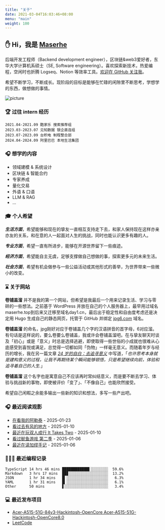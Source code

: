 ```yaml
---
title: "关于"
date: 2021-03-04T16:03:46+08:00
menu: "main"
weight: 100
---
```


## ✋ Hi，我是 [Maserhe](https://www.jpg6.com)

后端开发工程师（Backend development engineer），区块链&web3爱好者，东华大学计算机系硕士（SE, Software engineering）。喜欢探索新技术，热爱编程，空闲时也折腾 Logseq、Notion 等效率工具。[欢迎在 GitHub 关注我](https://github.com/maserhe)。

希望不断学习，不断成长。现阶段的目标是能够在忙碌的闲隙里不断思考，学想学的东西，做想做的事情。

![picture](https://cdn.jsdelivr.net/gh/pseudoyu/image-hosting@master/images/dino.gif)

### 🏆 过往 intern 经历
```text
2021.04-2021.09 酷家乐 搜索推荐组
2023.03-2023.07 见知数据 银企直连组
2023.07-2023.09 台积电 制程整合部
2024.04-2024.09 阿里巴巴 本地生活集团
```

<!-- |      |      |      |
| -------- | -------- | -------- |
| 2021.04-2021.09 | 酷家乐 | 搜索推荐组 |
| 2023.03-2023.07 | 见知数据 | 银企直连组 |
| 2023.07-2023.09 | 台积电 | 制程整合部 |
| 2024.04-2024.09 | 阿里巴巴 | 本地生活集团 | -->

### 🎧 想学的内容
- 领域建模 & 系统设计
- 区块链 & 智能合约
- 专家养成
- 量化交易
- 外语 & 口语
- LLM & RAG
- ...

### 🎓 个人希望

***生活方面***，希望能够和现在的挚友一直相互支持走下去，和家人保持现在这样亦亲亦友的关系，和在意的人一起面对人生的挑战，同时也能认识更多有趣的人。

***专业方面***，希望一直有所进步，能够在开源世界留下一些痕迹。

***经济方面***，希望能自主无虞，足够支撑做自己想做的事，探索更多元的未来生活。

***社会方面***，希望有机会做参与一些公益活动或其他形式的善举，为世界带来一些微小的改变。

### ⌛️ 关于网站

**卷铺盖溜** 并不是我的第一个网站，但希望是我最后一个用来记录生活、学习与零碎的一些想法。之前基于 WordPress 并放在自己的个人服务器上，最早用过域名maserhe.top到后来又迁移至域名day1.cn，最后出于稳定性和自由度考虑还是决定用 Hugo 生成自己的静态网页，托管于 GitHub 并绑定 [jpg6.com](https://www.jpg6.com/zh/) 域名。

**卷铺盖溜** 的命名，jpg刚好对应于卷铺盖几个字的汉语拼音的首字母，6对应溜。有句话是这样说的，要么卷要么卷铺盖，我或许会卷铺盖溜吧。在与挚友聊天时谈及「初心」或是「意义」时总是选择逃避，即使取得一些世俗的小成就也很难从心底感受到喜悦或满足，总觉得一切都如同「伪物」一样毫无意义。而随着年岁与经历的增长，我在另一篇文章 [*24 岁的自白：去追寻意义*](https://www.jpg6.com/zh/2020/06/06/yearly_review_23/) 中写道，「*也许思考本身就是建构意义的过程，让我不再期待某个瞬间能够顿悟，只是希望继续向前，体验和追寻着自己的人生.*」

**卷铺盖溜** 这个名字也是寓意自己不应该再时常纠结意义，而是要不断去学习、体验与挑战新的事物，即使被评价「变了」、「不像自己」也能欣然接受。

希望自己闲暇之余能多输出一些新的知识和想法，多写一些产出吧。

### 🎧 最近阅读观影

<!-- douban starts -->
* <a href='http://movie.douban.com/subject/36245596/' target='_blank'>在看我的阿勒泰</a> - 2025-01-23
* <a href='http://movie.douban.com/subject/35662223/' target='_blank'>看过去有风的地方</a> - 2025-01-10
* <a href='http://www.douban.com/game/35110438/' target='_blank'>最近在玩双人成行 It Takes Two</a> - 2025-01-10
* <a href='http://movie.douban.com/subject/35656342/' target='_blank'>看过鱿鱼游戏 第二季</a> - 2025-01-06
* <a href='https://book.douban.com/subject/34802764/' target='_blank'>最近在读加缪手记</a> - 2025-01-06
<!-- douban ends -->

### 👨🏻‍💻 最近编程记录
<!-- code_time starts -->

```text
TypeScript 14 hrs 46 mins ████████████▌░░░░░░░░  59.6%
Markdown   3 hrs 17 mins  ██▊░░░░░░░░░░░░░░░░░░  13.2%
JSON       1 hr 34 mins   █▎░░░░░░░░░░░░░░░░░░░   6.3%
YAML       1 hr 31 mins   █▎░░░░░░░░░░░░░░░░░░░   6.1%
Other      50 mins        ▋░░░░░░░░░░░░░░░░░░░░   3.4%
```

<!-- code_time ends -->

### 💻 最近发布项目

<!-- recent_releases starts -->
* <a href=https://github.com/Maserhe/Acer-A515-51G-84v3-Hackintosh-OpenCore/releases/tag/aaaa target='_blank'>Acer-A515-51G-84v3-Hackintosh-OpenCore Acer-A515-51G-Hackintosh-OpenCore8.0</a>
* <a href=https://github.com/Maserhe/LeetCode/releases/tag/Algorithm target='_blank'>LeetCode </a>
<!-- recent_releases ends -->